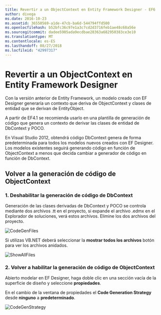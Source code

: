 ```yaml
---
title: Revertir a un ObjectContext en Entity Framework Designer - EF6
author: divega
ms.date: 2016-10-23
ms.assetid: 36550569-a1de-47cb-ba6d-544794ffd500
ms.openlocfilehash: b52bfc36c97e1a3c7cd2d3716feb1ae48c68a56e
ms.sourcegitcommit: dadee5905ada9ecdbae28363a682950383ce3e10
ms.translationtype: MT
ms.contentlocale: es-ES
ms.lasthandoff: 08/27/2018
ms.locfileid: "42997317"
---
```

# <a name="reverting-to-objectcontext-in-entity-framework-designer"></a>Revertir a un ObjectContext en Entity Framework Designer
Con la versión anterior de Entity Framework, un modelo creado con EF Designer generaría un contexto que deriva de ObjectContext y clases de entidad que se derivan de EntityObject.

A partir de EF4.1 se recomienda usarlo en una plantilla de generación de código que genera un contexto de derivar las clases de entidad de DbContext y POCO.

En Visual Studio 2012, obtendrá código DbContext genera de forma predeterminada para todos los modelos nuevos creados con EF Designer. Los modelos existentes seguirá generando código en función de ObjectContext a menos que decida cambiar a generador de código en función de DbContext.

## <a name="reverting-back-to-objectcontext-code-generation"></a>Volver a la generación de código de ObjectContext

### <a name="1-disable-dbcontext-code-generation"></a>1. Deshabilitar la generación de código de DbContext

Generación de las clases derivadas de DbContext y POCO se controla mediante dos archivos .tt en el proyecto, si expande el archivo .edmx en el Explorador de soluciones, verá estos archivos. Elimine los dos archivos del proyecto.

![CodeGenFiles](~/ef6/media/codegenfiles.png)

Si utilizas VB.NET deberá seleccionar la **mostrar todos los archivos** botón para ver los archivos anidados.

![ShowAllFiles](~/ef6/media/showallfiles.png)

### <a name="2-re-enable-objectcontext-code-generation"></a>2. Volver a habilitar la generación de código de ObjectContext

Abierto modelar en EF Designer, haga doble clic en una sección vacía de la superficie de diseño y seleccione **propiedades**.

En el cambio de la ventana de propiedades el **Code Generation Strategy** desde **ninguno** a **predeterminado**.

![CodeGenStrategy](~/ef6/media/codegenstrategy.png)
